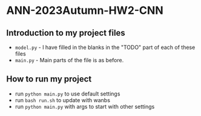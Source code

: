 # ANN-2023Autumn-HW2-CNN
## Introduction to my project files
- `model.py` - I have filled in the blanks in the "TODO" part of each of these files
- `main.py` - Main parts of the file is as before. 

## How to run my project
- run `python main.py` to use default settings 
- run `bash run.sh` to update with wanbs
- run `python main.py` with args to start with other settings